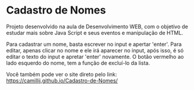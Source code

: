 # Cadastro de Nomes

Projeto desenvolvido na aula de Desenvolvimento WEB, com o objetivo de estudar mais sobre Java Script e seus eventos e manipulação de HTML.  

Para cadastrar um nome, basta escrever no input e apertar 'enter'. Para editar, apenas clicar no nome e ele irá aparecer no input, após isso, é só editar o texto do input e apretar 'enter' novamente. O botão vermelho ao lado esquerdo do nome, tem a função de excluí-lo da lista.

Você também pode ver o site direto pelo link: https://camillij.github.io/Cadastro-de-Nomes/

